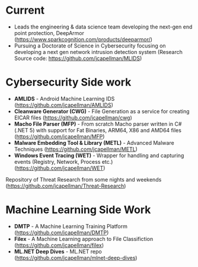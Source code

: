 # Current
* Leads the engineering & data science team developing the next-gen end point protection, DeepArmor (https://www.sparkcognition.com/products/deeparmor/)
* Pursuing a Doctorate of Science in Cybersecurity focusing on developing a next gen network intrusion detection system (Research Source code: https://github.com/jcapellman/MLIDS)

# Cybersecurity Side work
* **AMLIDS** - Android Machine Learning IDS (https://github.com/jcapellman/AMLIDS)
* **Cleanware Generator (CWG)** - File Generation as a service for creating EICAR files (https://github.com/jcapellman/cwg)
* **Macho File Parser (MFP)** - From scratch Macho parser written in C# (.NET 5) with support for Fat Binaries, ARM64, X86 and AMD64 files (https://github.com/jcapellman/MFP)
* **Malware Embedding Tool & Library (METL)** - Advanced Malware Techniques (https://github.com/jcapellman/METL)
* **Windows Event Tracing (WET)** - Wrapper for handling and capturing events (Registry, Network, Process etc.) (https://github.com/jcapellman/WET)

Repository of Threat Research from some nights and weekends (https://github.com/jcapellman/Threat-Research)

# Machine Learning Side Work

* **DMTP** - A Machine Learning Training Platform (https://github.com/jcapellman/DMTP)
* **Filex** - A Machine Learning approach to File Classifiction (https://github.com/jcapellman/filex)
* **ML.NET Deep Dives** - ML.NET repo (https://github.com/jcapellman/mlnet-deep-dives)
